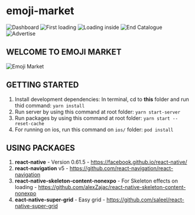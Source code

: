 # emoji-market
![Dashboard](https://imgur.com/ZHhr2ckl.png)
![First loading](https://imgur.com/r1G3TuFl.png)
![Loading inside](https://imgur.com/FhdJxuCl.png)
![End Catalogue](https://imgur.com/n9vIchAl.png)
![Advertise](https://imgur.com/MTZ7iaql.png)

## WELCOME TO EMOJI MARKET
![Emoji Market](https://imgur.com/3uiPXRSl.png)

## GETTING STARTED
1. Install development dependencies: In terminal, cd to **this** folder and run thid command:
`yarn install`
2. Run server by using this command at root folder:
`yarn start-server`
3. Run packages by using this command at root folder:
`yarn start --reset-cache`
4. For running on ios, run this command on `ios/` folder:
`pod install`

## USING PACKAGES
1. **react-native** - Version 0.61.5 - https://facebook.github.io/react-native/
2. **react-navigation** v5 - https://github.com/react-navigation/react-navigation
3. **react-native-skeleton-content-nonexpo** - For Skeleton effects on loading - https://github.com/alexZajac/react-native-skeleton-content-nonexpo
4. **eact-native-super-grid** - Easy grid - https://github.com/saleel/react-native-super-grid
